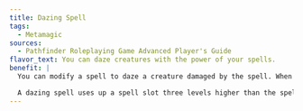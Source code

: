 ```yaml
---
title: Dazing Spell
tags:
  - Metamagic
sources:
  - Pathfinder Roleplaying Game Advanced Player's Guide
flavor_text: You can daze creatures with the power of your spells.
benefit: |
  You can modify a spell to daze a creature damaged by the spell. When a creature takes damage from this spell, they become dazed for a number of rounds equal to the original level of the spell. If the spell allows a saving throw, a successful save negates the daze effect. If the spell does not allow a save, the target can make a Will save to negate the daze effect. If the spell effect also causes the creature to become dazed, the duration of this metamagic effect is added to the duration of the spell.

  A dazing spell uses up a spell slot three levels higher than the spell's actual level. Spells that do not inflict damage do not benefit from this feat.
---
```


